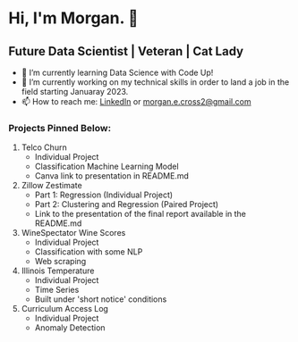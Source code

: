 # Hi, I'm Morgan. 👋

## Future Data Scientist  |  Veteran  |  Cat Lady

- 🌱 I’m currently learning Data Science with Code Up!
- 🔭 I’m currently working on my technical skills in order to land a job in the field starting Januaray 2023.
- 📫 How to reach me: [LinkedIn](https://www.linkedin.com/in/morganecross/) or morgan.e.cross2@gmail.com



### Projects Pinned Below:
1. Telco Churn
    - Individual Project
    - Classification Machine Learning Model
    - Canva link to presentation in README.md
2. Zillow Zestimate
    - Part 1: Regression (Individual Project)
    - Part 2: Clustering and Regression (Paired Project)
    - Link to the presentation of the final report available in the README.md
3. WineSpectator Wine Scores
    - Individual Project
    - Classification with some NLP
    - Web scraping 
4. Illinois Temperature
    - Individual Project
    - Time Series
    - Built under 'short notice' conditions
5. Curriculum Access Log
    - Individual Project
    - Anomaly Detection
